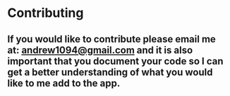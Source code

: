 # Contributing

## If you would like to contribute please email me at: andrew1094@gmail.com and it is also important that you document your code so I can get a better understanding of what you would like to me add to the app.
